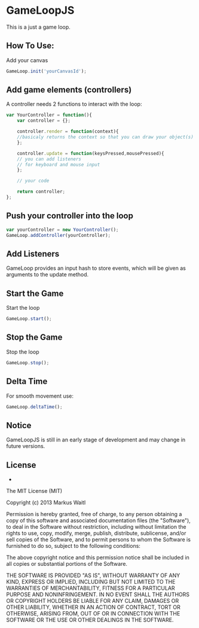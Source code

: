 GameLoopJS
==========

This is a just a game loop.

How To Use:
----------
Add your canvas
```javascript
GameLoop.init('yourCanvasId');
```
Add game elements (controllers)
-------------------------------
A controller needs 2 functions to interact with the loop:
```javascript
var YourController = function(){
	var controller = {};

	controller.render = function(context){
	//basicaly returns the context so that you can draw your object(s)
	};

	controller.update = function(keysPressed,mousePressed){
	// you can add listeners
   	// for keyboard and mouse input
 	};

 	// your code

	return controller;
};
```
Push your controller into the loop
------------------------------
```javascript
var yourController = new YourController();
GameLoop.addController(yourController);
```
Add Listeners
-------------
GameLoop provides an input hash to store events, which will be given as arguments to the update method.

Start the Game
--------------
Start the loop
```javascript
GameLoop.start();
```

Stop the Game
--------------
Stop the loop
```javascript
GameLoop.stop();
```

Delta Time
-------------
For smooth movement use:
```javascript
GameLoop.deltaTime();
```
Notice
------
GameLoopJS is still in an early stage of development and may change in future versions.

License
------
  -
The MIT License (MIT)

  Copyright (c) 2013 Markus Waitl

  Permission is hereby granted, free of charge, to any person obtaining a copy
  of this software and associated documentation files (the "Software"), to deal
  in the Software without restriction, including without limitation the rights
  to use, copy, modify, merge, publish, distribute, sublicense, and/or sell
  copies of the Software, and to permit persons to whom the Software is
  furnished to do so, subject to the following conditions:

  The above copyright notice and this permission notice shall be included in
  all copies or substantial portions of the Software.

  THE SOFTWARE IS PROVIDED "AS IS", WITHOUT WARRANTY OF ANY KIND, EXPRESS OR
  IMPLIED, INCLUDING BUT NOT LIMITED TO THE WARRANTIES OF MERCHANTABILITY,
  FITNESS FOR A PARTICULAR PURPOSE AND NONINFRINGEMENT. IN NO EVENT SHALL THE
  AUTHORS OR COPYRIGHT HOLDERS BE LIABLE FOR ANY CLAIM, DAMAGES OR OTHER
  LIABILITY, WHETHER IN AN ACTION OF CONTRACT, TORT OR OTHERWISE, ARISING FROM,
  OUT OF OR IN CONNECTION WITH THE SOFTWARE OR THE USE OR OTHER DEALINGS IN
  THE SOFTWARE.




